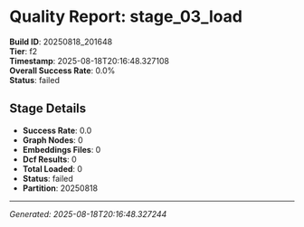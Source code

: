 # Quality Report: stage_03_load

**Build ID**: 20250818_201648  
**Tier**: f2  
**Timestamp**: 2025-08-18T20:16:48.327108  
**Overall Success Rate**: 0.0%  
**Status**: failed

## Stage Details

- **Success Rate**: 0.0
- **Graph Nodes**: 0
- **Embeddings Files**: 0
- **Dcf Results**: 0
- **Total Loaded**: 0
- **Status**: failed
- **Partition**: 20250818

---
*Generated: 2025-08-18T20:16:48.327244*
